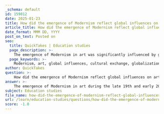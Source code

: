 ```yaml
---
_schema: default
id: 159812
date: 2025-01-23
title: How did the emergence of Modernism reflect global influences on art?
article_title: How did the emergence of Modernism reflect global influences on art?
date_format: MMM DD, YYYY
post_on_text: Posted on
seo:
  title: QuickTakes | Education studies
  page_description: >-
    The emergence of Modernism in art was significantly influenced by global dynamics, marked by cultural exchanges, responses to industrialization, the impact of non-Western art, diverse movements, socio-political upheavals, and technological advancements.
  page_keywords: >-
    Modernism, art, global influences, cultural exchange, globalization, industrialization, urbanization, non-Western art, Impressionism, Cubism, Surrealism, social context, political context, feminism, technological advancements, avant-garde
author: QuickTakes
question: >-
    How did the emergence of Modernism reflect global influences on art?
answer: >-
    The emergence of Modernism in art during the late 19th and early 20th centuries reflects a significant response to global influences, shaped by various historical, social, and cultural factors. Here are several key aspects that illustrate how Modernism was influenced by global dynamics:\n\n1. **Cultural Exchange and Globalization**: The late 19th century marked a period of increased globalization, where cultural exchanges became more prevalent due to advancements in communication and transportation. This facilitated the introduction of Western artistic techniques to non-Western cultures, particularly during events like Japan's Meiji Restoration. Traditional East Asian art forms began to incorporate Western methods such as oil painting and perspective, leading to a fusion of styles that enriched the global art landscape.\n\n2. **Response to Industrialization and Urbanization**: The rapid industrialization and urbanization of the time transformed societies and lifestyles. Artists sought to capture the essence of modern life, reflecting the complexities and challenges posed by these changes. Movements like Impressionism and Cubism emerged as responses to the new realities of urban existence, emphasizing the fleeting nature of light and form, and challenging traditional representations of space and perspective.\n\n3. **Influence of Non-Western Art**: Modernism was also characterized by a fascination with non-Western art forms, which inspired many Western artists. The use of bold colors, abstract forms, and symbolic representations found in African, Asian, and Oceanic art influenced movements such as Fauvism and Expressionism. This cross-pollination of ideas contributed to a broader understanding of artistic expression and representation.\n\n4. **Diverse Artistic Movements**: Modernism encompasses a variety of movements, including Impressionism, Cubism, and Surrealism, each of which challenged established norms and explored innovative techniques. These movements were not isolated; they were interconnected and often influenced by global events, such as World War I, which prompted artists to explore themes of disillusionment and existentialism.\n\n5. **Social and Political Contexts**: The social and political upheavals of the time, including the rise of feminism and anti-colonial movements, also played a crucial role in shaping Modernist art. Artists began to address issues of identity, gender, and power dynamics, reflecting the broader societal changes occurring globally. The rise of women artists and their contributions to avant-garde movements highlighted the importance of diverse perspectives in the art world.\n\n6. **Technological Advancements**: The advent of new technologies, such as photography and film, influenced artistic practices and perceptions of reality. Artists began to experiment with new materials and techniques, leading to innovative forms of expression that mirrored the technological advancements of their time.\n\nIn summary, the emergence of Modernism was deeply intertwined with global influences, as artists responded to the complexities of modern life, cultural exchanges, and the socio-political landscape. This dynamic interplay resulted in a rich tapestry of artistic expression that not only reflected local heritage but also engaged with contemporary global trends.
subject: Education studies
file_name: how-did-the-emergence-of-modernism-reflect-global-influences-on-art.md
url: /learn/education-studies/questions/how-did-the-emergence-of-modernism-reflect-global-influences-on-art
score: -1.0
---
```


&nbsp;